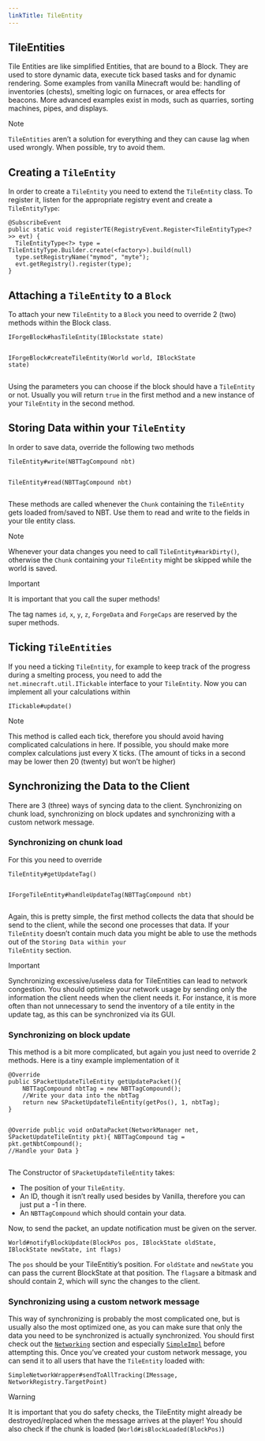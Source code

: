 ```yaml
---
linkTitle: TileEntity
---
```


<article class="docs-entry">
<h1 id="tileentities">TileEntities<a class="headerlink" href="#tileentities" title="Permanent link"> </a></h1>
<p>Tile Entities are like simplified Entities, that are bound to a Block.
They are used to store dynamic data, execute tick based tasks and for dynamic rendering.
Some examples from vanilla Minecraft would be: handling of inventories (chests), smelting logic on furnaces, or area effects for beacons.
More advanced examples exist in mods, such as quarries, sorting machines, pipes, and displays.</p>
<div class="admonition note">
<p class="admonition-title">Note</p>
<p><code>TileEntities</code> aren&rsquo;t a solution for everything and they can cause lag when used wrongly.
When possible, try to avoid them.</p>
</div>
<h2 id="creating-a-tileentity">Creating a <code>TileEntity</code><a class="headerlink" href="#creating-a-tileentity" title="Permanent link"> </a></h2>
<p>In order to create a <code>TileEntity</code> you need to extend the <code>TileEntity</code> class.
To register it, listen for the appropriate registry event and create a <code>TileEntityType</code>:
<pre class="highlight"><code class="language-Java">@SubscribeEvent
public static void registerTE(RegistryEvent.Register&lt;TileEntityType&lt;?&gt;&gt; evt) {
  TileEntityType&lt;?&gt; type = TileEntityType.Builder.create(&lt;factory&gt;).build(null)
  type.setRegistryName("mymod", "myte");
  evt.getRegistry().register(type);
}</code></pre>
<h2 id="attaching-a-tileentity-to-a-block">Attaching a <code>TileEntity</code> to a <code>Block</code><a class="headerlink" href="#attaching-a-tileentity-to-a-block" title="Permanent link"> </a></h2>
<p>To attach your new <code>TileEntity</code> to a <code>Block</code> you need to override 2 (two) methods within the Block class.
<pre class="highlight"><code class="language-JAVA">IForgeBlock#hasTileEntity(IBlockstate state)

IForgeBlock#createTileEntity(World world, IBlockState state)</code></pre>
Using the parameters you can choose if the block should have a <code>TileEntity</code> or not.
Usually you will return <code>true</code> in the first method and a new instance of your <code>TileEntity</code> in the second method.
<h2 id="storing-data-within-your-tileentity">Storing Data within your <code>TileEntity</code><a class="headerlink" href="#storing-data-within-your-tileentity" title="Permanent link"> </a></h2>
<p>In order to save data, override the following two methods
<pre class="highlight"><code class="language-JAVA">TileEntity#write(NBTTagCompound nbt)

TileEntity#read(NBTTagCompound nbt)</code></pre>
These methods are called whenever the <code>Chunk</code> containing the <code>TileEntity</code> gets loaded from/saved to NBT.
Use them to read and write to the fields in your tile entity class.
<div class="admonition note">
<p class="admonition-title">Note<p>Whenever your data changes you need to call <code>TileEntity#markDirty()</code>, otherwise the <code>Chunk</code> containing your <code>TileEntity</code> might be skipped while the world is saved.</p>

</div>
<div class="admonition important">
<p class="admonition-title">Important<p>It is important that you call the super methods!</p>

<p>The tag names <code>id</code>, <code>x</code>, <code>y</code>, <code>z</code>, <code>ForgeData</code> and <code>ForgeCaps</code> are reserved by the super methods.</p>
</div>
<h2 id="ticking-tileentities">Ticking <code>TileEntities</code><a class="headerlink" href="#ticking-tileentities" title="Permanent link"> </a></h2>
<p>If you need a ticking <code>TileEntity</code>, for example to keep track of the progress during a smelting process, you need to add the <code>net.minecraft.util.ITickable</code> interface to your <code>TileEntity</code>.
Now you can implement all your calculations within
<pre class="highlight"><code class="language-JAVA">ITickable#update()</code></pre>
<div class="admonition note">
<p class="admonition-title">Note</p>
<p>This method is called each tick, therefore you should avoid having complicated calculations in here.
If possible, you should make more complex calculations just every X ticks.
(The amount of ticks in a second may be lower then 20 (twenty) but won&rsquo;t be higher)</p>
</div>
<h2 id="synchronizing-the-data-to-the-client">Synchronizing the Data to the Client<a class="headerlink" href="#synchronizing-the-data-to-the-client" title="Permanent link"> </a></h2>
<p>There are 3 (three) ways of syncing data to the client.
Synchronizing on chunk load, synchronizing on block updates and synchronizing with a custom network message.</p>
<h3 id="synchronizing-on-chunk-load">Synchronizing on chunk load<a class="headerlink" href="#synchronizing-on-chunk-load" title="Permanent link"> </a></h3>
<p>For this you need to override
<pre class="highlight"><code class="language-JAVA">TileEntity#getUpdateTag()

IForgeTileEntity#handleUpdateTag(NBTTagCompound nbt)</code></pre>
Again, this is pretty simple, the first method collects the data that should be send to the client,
while the second one processes that data. If your <code>TileEntity</code> doesn&rsquo;t contain much data you might be able to use the methods out of the <code>Storing Data within your TileEntity</code> section.
<div class="admonition important">
<p class="admonition-title">Important</p>
<p>Synchronizing excessive/useless data for TileEntities can lead to network congestion. You should optimize your network usage by sending only the information the client needs when the client needs it. For instance, it is more often than not unnecessary to send the inventory of a tile entity in the update tag, as this can be synchronized via its GUI.</p>
</div>
<h3 id="synchronizing-on-block-update">Synchronizing on block update<a class="headerlink" href="#synchronizing-on-block-update" title="Permanent link"> </a></h3>
<p>This method is a bit more complicated, but again you just need to override 2 methods.
Here is a tiny example implementation of it
<pre class="highlight"><code class="language-JAVA">@Override
public SPacketUpdateTileEntity getUpdatePacket(){
    NBTTagCompound nbtTag = new NBTTagCompound();
    //Write your data into the nbtTag
    return new SPacketUpdateTileEntity(getPos(), 1, nbtTag);
}

@Override
public void onDataPacket(NetworkManager net, SPacketUpdateTileEntity pkt){
    NBTTagCompound tag = pkt.getNbtCompound();
    //Handle your Data
}</code></pre>
The Constructor of <code>SPacketUpdateTileEntity</code> takes:
<ul>
<li>The position of your <code>TileEntity</code>.</li>
<li>An ID, though it isn&rsquo;t really used besides by Vanilla, therefore you can just put a -1 in there.</li>
<li>An <code>NBTTagCompound</code> which should contain your data.</li>
</ul>
<p>Now, to send the packet, an update notification must be given on the server.
<pre class="highlight"><code class="language-JAVA">World#notifyBlockUpdate(BlockPos pos, IBlockState oldState, IBlockState newState, int flags)</code></pre>
The <code>pos</code> should be your TileEntitiy&rsquo;s position. For <code>oldState</code> and <code>newState</code> you can pass the current BlockState at that position.
The <code>flags</code>are a bitmask and should contain 2, which will sync the changes to the client.
<h3 id="synchronizing-using-a-custom-network-message">Synchronizing using a custom network message<a class="headerlink" href="#synchronizing-using-a-custom-network-message" title="Permanent link"> </a></h3>
<p>This way of synchronizing is probably the most complicated one, but is usually also the most optimized one,
as you can make sure that only the data you need to be synchronized is actually synchronized.
You should first check out the <a href="../../networking/index.htm"><code>Networking</code></a> section and especially <a href="../../networking/simpleimpl/index.htm"><code>SimpleImpl</code></a> before attempting this.
Once you&rsquo;ve created your custom network message, you can send it to all users that have the <code>TileEntity</code> loaded with:
<pre class="highlight"><code class="language-JAVA">SimpleNetworkWrapper#sendToAllTracking(IMessage, NetworkRegistry.TargetPoint)</code></pre>
<div class="admonition warning">
<p class="admonition-title">Warning</p>
<p>It is important that you do safety checks, the TileEntity might already be destroyed/replaced when the message arrives at the player!
You should also check if the chunk is loaded (<code>World#isBlockLoaded(BlockPos)</code>)</p>
</div>
</article>